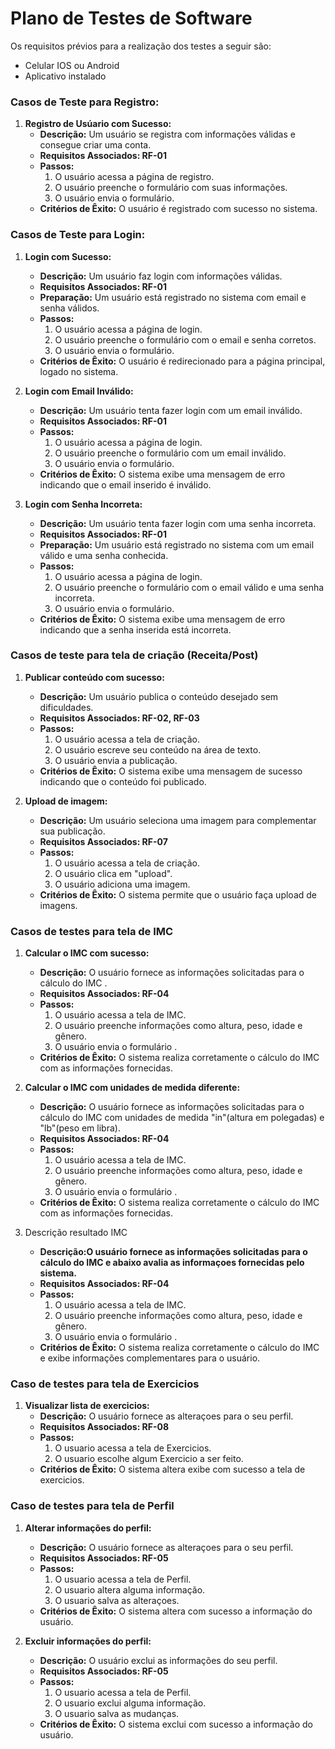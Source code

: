 # Plano de Testes de Software

Os requisitos prévios para a realização dos testes a seguir são:
- Celular IOS ou Android
- Aplicativo instalado
  
### Casos de Teste para Registro:

1. **Registro de Usúario com Sucesso:**
   - **Descrição:** Um usuário se registra com informações válidas e consegue criar uma conta.
   - **Requisitos Associados: RF-01**
   - **Passos:**
     1. O usuário acessa a página de registro.
     2. O usuário preenche o formulário com suas informações.
     3. O usuário envia o formulário.
   - **Critérios de Êxito:**
	O usuário é registrado com sucesso no sistema.
     

### Casos de Teste para Login:

1. **Login com Sucesso:**
   - **Descrição:** Um usuário faz login com informações válidas.
   - **Requisitos Associados: RF-01**
   - **Preparação:** Um usuário está registrado no sistema com email e senha válidos.
   - **Passos:**
     1. O usuário acessa a página de login.
     2. O usuário preenche o formulário com o email e senha corretos.
     3. O usuário envia o formulário.
   - **Critérios de Êxito:** 
	O usuário é redirecionado para a página principal, logado no sistema.

2. **Login com Email Inválido:**
   - **Descrição:** Um usuário tenta fazer login com um email inválido.
   - **Requisitos Associados: RF-01**
   - **Passos:**
     1. O usuário acessa a página de login.
     2. O usuário preenche o formulário com um email inválido.
     3. O usuário envia o formulário.
   - **Critérios de Êxito:** 
	O sistema exibe uma mensagem de erro indicando que o email inserido é inválido.

3. **Login com Senha Incorreta:**
   - **Descrição:** Um usuário tenta fazer login com uma senha incorreta.
   - **Requisitos Associados: RF-01**
   - **Preparação:** Um usuário está registrado no sistema com um email válido e uma senha conhecida.
   - **Passos:**
     1. O usuário acessa a página de login.
     2. O usuário preenche o formulário com o email válido e uma senha incorreta.
     3. O usuário envia o formulário.
   - **Critérios de Êxito:** 
	O sistema exibe uma mensagem de erro indicando que a senha inserida está incorreta.


### Casos de teste para tela de criação (Receita/Post)

1. **Publicar conteúdo com sucesso:**
   - **Descrição:** Um usuário publica o conteúdo desejado sem dificuldades.
   - **Requisitos Associados: RF-02, RF-03**
   - **Passos:**
     1. O usuário acessa a tela de criação.
     2. O usuário escreve seu conteúdo na área de texto.
     3. O usuário envia a publicação.
   - **Critérios de Êxito:** 
	O sistema exibe uma mensagem de sucesso indicando que o conteúdo foi publicado.


2. **Upload de imagem:**
   - **Descrição:** Um usuário seleciona uma imagem para complementar sua publicação.
   - **Requisitos Associados: RF-07**
   - **Passos:**
     1. O usuário acessa a tela de criação.
     2. O usuário clica em "upload".
     3. O usuário adiciona uma imagem.
   - **Critérios de Êxito:** 
	O sistema permite que o usuário faça upload de imagens.


### Casos de testes para tela de IMC

1. **Calcular o IMC com sucesso:**
   - **Descrição:** O usuário fornece as informações solicitadas para o cálculo do IMC .
   - **Requisitos Associados: RF-04**
   - **Passos:**
     1. O usuário acessa a tela de IMC.
     2. O usuário preenche informações como altura, peso, idade e gênero.
     3. O usuário envia o formulário .
   - **Critérios de Êxito:** 
	O sistema realiza corretamente o cálculo do IMC com as informações fornecidas.

2. **Calcular o IMC com unidades de medida diferente:**
   - **Descrição:** O usuário fornece as informações solicitadas para o cálculo do IMC com unidades de medida "in"(altura em polegadas) e "lb"(peso em libra).
   - **Requisitos Associados: RF-04**
   - **Passos:**
     1. O usuário acessa a tela de IMC.
     2. O usuário preenche informações como altura, peso, idade e gênero.
     3. O usuário envia o formulário .
   - **Critérios de Êxito:** 
	O sistema realiza corretamente o cálculo do IMC com as informações fornecidas.

3. Descrição resultado IMC
   - **Descrição:O usuário fornece as informações solicitadas para o cálculo do IMC e abaixo avalia as informaçoes fornecidas pelo sistema.**
   - **Requisitos Associados: RF-04**
   - **Passos:**
     1. O usuário acessa a tela de IMC.
     2. O usuário preenche informações como altura, peso, idade e gênero.
     3. O usuário envia o formulário .
   - **Critérios de Êxito:**
	O sistema realiza corretamente o cálculo do IMC e exibe informações complementares para o usuário.

### Caso de testes para tela de Exercicios

1. **Visualizar lista de exercicios:**
   - **Descrição:** O usuário fornece as alteraçoes para o seu perfil.
   - **Requisitos Associados: RF-08**
   - **Passos:**
     1. O usuario acessa a tela de Exercicios.
     2. O usuario escolhe algum Exercicio a ser feito.
   - **Critérios de Êxito:**
	O sistema altera exibe com sucesso a tela de exercicios.


### Caso de testes para tela de Perfil

1. **Alterar informações do perfil:**
   - **Descrição:** O usuário fornece as alteraçoes para o seu perfil.
   - **Requisitos Associados: RF-05**
   - **Passos:**
     1. O usuario acessa a tela de Perfil.
     2. O usuario altera alguma informação.
     3. O usuario salva as alteraçoes.
   - **Critérios de Êxito:**
O sistema altera com sucesso a informação do usuário.

2. **Excluir informações do perfil:**
   - **Descrição:** O usuário exclui as informações do seu perfil.
   - **Requisitos Associados: RF-05**
   - **Passos:**
     1. O usuario acessa a tela de Perfil.
     2. O usuario exclui alguma informação.
     3. O usuario salva as mudanças.
   - **Critérios de Êxito:**
O sistema exclui com sucesso a informação do usuário.
